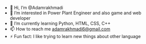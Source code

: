- 👋 Hi, I’m @Adamrakhmadi
- 👀 I’m interested in Power Plant Engineer and also game and web developer
- 🌱 I’m currently learning Python, HTML, CSS, C++
- 📫 How to reach me adamrakhmadi6@gmail.com
- ⚡ Fun fact: I like trying to learn new things about other language

<!---
Adamrakhmadi/Adamrakhmadi is a ✨ special ✨ repository because its `README.md` (this file) appears on your GitHub profile.
You can click the Preview link to take a look at your changes.
--->
